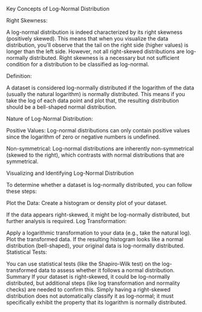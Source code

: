 Key Concepts of Log-Normal Distribution

Right Skewness:

A log-normal distribution is indeed characterized by its right skewness (positively skewed). This means that when you visualize the data distribution, you'll observe that the tail on the right side (higher values) is longer than the left side.
However, not all right-skewed distributions are log-normally distributed. Right skewness is a necessary but not sufficient condition for a distribution to be classified as log-normal.

Definition:

A dataset is considered log-normally distributed if the logarithm of the data (usually the natural logarithm) is normally distributed. This means if you take the log of each data point and plot that, the resulting distribution should be a bell-shaped normal distribution.

Nature of Log-Normal Distribution:

Positive Values: Log-normal distributions can only contain positive values since the logarithm of zero or negative numbers is undefined.

Non-symmetrical: Log-normal distributions are inherently non-symmetrical (skewed to the right), which contrasts with normal distributions that are symmetrical.

Visualizing and Identifying Log-Normal Distribution

To determine whether a dataset is log-normally distributed, you can follow these steps:

Plot the Data: Create a histogram or density plot of your dataset.

If the data appears right-skewed, it might be log-normally distributed, but further analysis is required.
Log Transformation:

Apply a logarithmic transformation to your data (e.g., take the natural log).
Plot the transformed data. If the resulting histogram looks like a normal distribution (bell-shaped), your original data is log-normally distributed.
Statistical Tests:

You can use statistical tests (like the Shapiro-Wilk test) on the log-transformed data to assess whether it follows a normal distribution.
Summary
If your dataset is right-skewed, it could be log-normally distributed, but additional steps (like log transformation and normality checks) are needed to confirm this.
Simply having a right-skewed distribution does not automatically classify it as log-normal; it must specifically exhibit the property that its logarithm is normally distributed.
